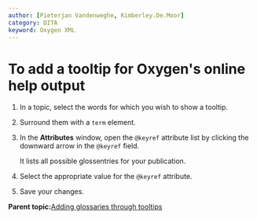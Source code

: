 ```yaml
---
author: [Pieterjan Vandenweghe, Kimberley.De.Moor]
category: DITA
keyword: Oxygen XML
---
```


# To add a tooltip for Oxygen's online help output

1.  In a topic, select the words for which you wish to show a tooltip.

2.  Surround them with a `term` element.

3.  In the **Attributes** window, open the `@keyref` attribute list by clicking the downward arrow in the `@keyref` field.

    It lists all possible glossentries for your publication.

4.  Select the appropriate value for the `@keyref` attribute.

5.  Save your changes.


**Parent topic:**[Adding glossaries through tooltips](../en/to_glossaries_through_tooltips.md)

